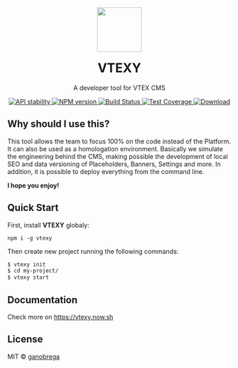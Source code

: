 <div align="center">
  <img width="100px" style="margin-bottom: -20px" src="https://vtexy.now.sh/images/logo.png"/>

  <h1>VTEXY</h1>
  
  <p>A developer tool for VTEX CMS</p>
</div>

<div align="center">
  <!-- Stability -->
  <a href="https://nodejs.org/api/documentation.html#documentation_stability_index">
    <img src="https://img.shields.io/badge/stability-experimental-orange.svg?style=flat-square"
      alt="API stability" />
  </a>
  <!-- NPM version -->
  <a href="https://npmjs.org/package/vtexy">
    <img src="https://img.shields.io/npm/v/vtexy.svg?style=flat-square"
      alt="NPM version" />
  </a>
  <!-- Build Status -->
  <a href="https://travis-ci.org/ganobrega/vtexy">
    <img src="https://img.shields.io/travis/ganobrega/vtexy/master.svg?style=flat-square"
      alt="Build Status" />
  </a>
  <!-- Test Coverage -->
  <a href="https://codecov.io/github/ganobrega/vtexy">
    <img src="https://img.shields.io/codecov/c/github/ganobrega/vtexy/master.svg?style=flat-square"
      alt="Test Coverage" />
  </a>
  <!-- Downloads -->
  <a href="https://npmjs.org/package/vtexy">
    <img src="https://img.shields.io/npm/dt/vtexy.svg?style=flat-square"
      alt="Download" />
  </a>
  <!-- Standard -->
  <!-- <a href="https://standardjs.com">
    <img src="https://img.shields.io/badge/code%20style-standard-brightgreen.svg?style=flat-square"
      alt="Standard" />
  </a> -->
</div>

## Why should I use this?

This tool allows the team to focus 100% on the code instead of the Platform. It can also be used as a homologation environment. Basically we simulate the engineering behind the CMS, making possible the development of local SEO and data versioning of Placeholders, Banners, Settings and more.
In addition, it is possible to deploy everything from the command line.

**I hope you enjoy!**

## Quick Start

First, install **VTEXY** globaly:

`npm i -g vtexy`

Then create new project running the following commands:

```bash
$ vtexy init
$ cd my-project/
$ vtexy start
```

## Documentation

Check more on https://vtexy.now.sh

<!-- ## Contribution

Comming soon -->

## License

MIT © [ganobrega](https://github.com/ganobrega)
